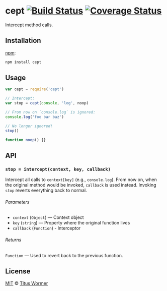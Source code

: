 # cept [![Build Status][travis-badge]][travis] [![Coverage Status][codecov-badge]][codecov]

Intercept method calls.

## Installation

[npm][]:

```bash
npm install cept
```

## Usage

```javascript
var cept = require('cept')

// Intercept:
var stop = cept(console, 'log', noop)

// From now on `console.log` is ignored:
console.log('foo bar baz')

// No longer ignored!
stop()

function noop() {}
```

## API

### `stop = intercept(context, key, callback)`

Intercept all calls to `context[key]` (e.g., `console.log`).
From now on, when the original method would be invoked, `callback`
is used instead.  Invoking `stop` reverts everything back to normal.

###### Parameters

*   `context` (`Object`) — Context object
*   `key` (`string`) — Property where the original function lives
*   `callback` (`Function`) - Interceptor

###### Returns

`Function` — Used to revert back to the previous function.

## License

[MIT][license] © [Titus Wormer][author]

<!-- Definitions -->

[travis-badge]: https://img.shields.io/travis/wooorm/cept.svg

[travis]: https://travis-ci.org/wooorm/cept

[codecov-badge]: https://img.shields.io/codecov/c/github/wooorm/cept.svg

[codecov]: https://codecov.io/github/wooorm/cept

[npm]: https://docs.npmjs.com/cli/install

[license]: license

[author]: http://wooorm.com
